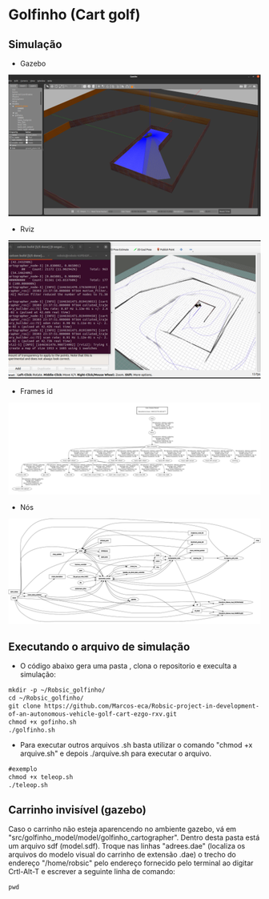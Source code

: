 # Golfinho (Cart golf)

## Simulação

- Gazebo

![Descrição do código](image/golfinho_gazebo.png)

- Rviz

![Descrição do código](image/golfinho_rviz.png)

- Frames id 

![Descrição do código](image/frames-1.png)

- Nós  

![Descrição do código](image/golfinho_cartographer.png)


## Executando o arquivo de simulação

* O código abaixo gera uma pasta , clona o repositorio e execulta a simulação:
  
```
mkdir -p ~/Robsic_golfinho/
cd ~/Robsic_golfinho/
git clone https://github.com/Marcos-eca/Robsic-project-in-development-of-an-autonomous-vehicle-golf-cart-ezgo-rxv.git
chmod +x gofinho.sh
./golfinho.sh
```
* Para executar outros arquivos .sh  basta utilizar o comando "chmod +x arquive.sh" e depois ./arquive.sh para executar o arquivo.
```
#exemplo
chmod +x teleop.sh
./teleop.sh
```
## Carrinho invisível (gazebo)

Caso o carrinho não esteja aparencendo no ambiente gazebo, vá em "src/golfinho_model/model/golfinho_cartographer". Dentro  desta pasta está um arquivo sdf (model.sdf). Troque nas linhas "<uri>adrees.dae</uri>" (localiza os arquivos do modelo visual do carrinho de extensão .dae)  o trecho  do endereço "/home/robsic" pelo endereço
fornecido pelo terminal ao digitar Crtl-Alt-T e escrever a seguinte linha de comando:
```
pwd
```



